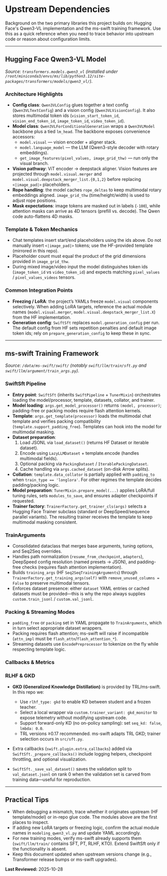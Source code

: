 # Upstream Dependencies

Background on the two primary libraries this project builds on: Hugging Face's Qwen3-VL implementation and the ms-swift training framework. Use this as a quick reference when you need to trace behavior into upstream code or reason about configuration limits.

---

## Hugging Face Qwen3-VL Model

_Source: `transformers.models.qwen3_vl` (installed under `/root/miniconda3/envs/ms/lib/python3.12/site-packages/transformers/models/qwen3_vl/`)._

### Architecture Highlights
- **Config class**: `Qwen3VLConfig` glues together a text config (`Qwen3VLTextConfig`) and a vision config (`Qwen3VLVisionConfig`). It also stores multimodal token ids (`vision_start_token_id`, `vision_end_token_id`, `image_token_id`, `video_token_id`).
- **Model class**: `Qwen3VLForConditionalGeneration` wraps a `Qwen3VLModel` backbone plus a tied `lm_head`. The backbone exposes convenience accessors:
  - `model.visual` — vision encoder + aligner stack.
  - `model.language_model` — the LLM (Qwen3-style decoder with rotary embeddings).
  - `get_image_features(pixel_values, image_grid_thw)` — run only the visual branch.
- **Vision pathway**: ViT encoder → deepstack aligner. Vision features are projected through
  `model.visual.merger` and `model.visual.deepstack_merger_list.{0,1,2}` before replacing `<|image_pad|>` placeholders.
- **Rope handling**: the model caches `rope_deltas` to keep multimodal rotary embeddings aligned. `image_grid_thw` (time/height/width) is used to adjust rope positions.
- **Mask expectations**: image tokens are masked out in labels (`-100`), while attention masks can arrive as 4D tensors (prefill vs. decode). The Qwen code auto-flattens 4D masks.

### Template & Token Mechanics
- Chat templates insert start/end placeholders using the ids above. Do not manually insert `<|image_pad|>` tokens; use the HF-provided template (mirrored in this repo).
- Placeholder count must equal the product of the grid dimensions provided in `image_grid_thw`.
- During mixed image/video input the model distinguishes token ids (`image_token_id` vs `video_token_id`) and expects matching `pixel_values` / `pixel_values_videos` tensors.

### Common Integration Points
- **Freezing / LoRA**: the project’s YAMLs freeze `model.visual` components selectively. When adding LoRA targets, reference the actual module names (`model.visual.merger`, `model.visual.deepstack_merger_list.X`) from the HF implementation.
- **Generation config**: `SwiftSft` replaces `model.generation_config` per run. The default config from HF sets repetition penalties and default image token ids; rely on `prepare_generation_config` to keep these in sync.

---

## ms-swift Training Framework

_Source: `/data/ms-swift/swift/` (notably `swift/llm/train/sft.py` and `swift/llm/argument/train_args.py`)._

### SwiftSft Pipeline
- **Entry point**: `SwiftSft` (inherits `SwiftPipeline` + `TunerMixin`) orchestrates loading the model/processor, template, datasets, collator, and trainer.
- **Model loading**: `args.get_model_processor()` returns `(model, processor)`; padding-free or packing modes require flash attention kernels.
- **Template**: `args.get_template(processor)` loads the multimodal chat template and verifies packing compatibility (`template.support_padding_free`). Templates can hook into the model for multimodal masking.
- **Dataset preparation**:
  1. Load JSONL via `load_dataset()` (returns HF Dataset or iterable dataset).
  2. Encode using `LazyLLMDataset` + template.encode (handles multimodal fields).
  3. Optional packing via `PackingDataset` / `IterablePackingDataset`.
  4. Cache handling via `args.cached_dataset` (on-disk Arrow splits).
- **Collation**: `template.data_collator` is partially applied with `padding_to` when `train_type == 'longlora'`. For other regimes the template decides padding/packing logic.
- **Model preparation**: `TunerMixin.prepare_model(...)` applies LoRA/full tuning rules, sets `modules_to_save`, and ensures adapter checkpoints if requested.
- **Trainer factory**: `TrainerFactory.get_trainer_cls(args)` selects a Hugging Face Trainer subclass (standard or DeepSpeed/sequence parallel variants). The resulting trainer receives the template to keep multimodal masking consistent.

### TrainArguments
- Consolidated dataclass that merges base arguments, tuning options, and Seq2Seq overrides.
- Handles path normalization (`resume_from_checkpoint`, `adapters`), DeepSpeed config resolution (named presets → JSON), and padding-free checks (requires flash attention implementation).
- Builds `training_args` (HF `Seq2SeqTrainingArguments`) through `TrainerFactory.get_training_args(self)` with `remove_unused_columns = False` to preserve multimodal tensors.
- Enforces dataset presence: either `dataset` YAML entries or cached datasets must be provided—this is why the repo always supplies `custom.train_jsonl` / `custom.val_jsonl`.

### Packing & Streaming Modes
- `padding_free` or `packing` set in YAML propagate to `TrainArguments`, which in turn select appropriate dataset wrappers.
- Packing requires flash attention; ms-swift will raise if incompatible (`attn_impl` must be `flash_attn`/`flash_attention_*`).
- Streaming datasets use `EncodePreprocessor` to tokenize on the fly while respecting template logic.

### Callbacks & Metrics
### RLHF & GKD

- **GKD (Generalized Knowledge Distillation)** is provided by TRL/ms-swift. In this repo we:
  - Use `rlhf_type: gkd` to enable KD between student and a frozen teacher.
  - Select a local wrapper via `custom.trainer_variant: gkd_monitor` to expose telemetry without modifying upstream code.
  - Support forward-only KD (no on-policy sampling): set `seq_kd: false`, `lmbda: 0.0`.
  - TRL versions ≥0.17 recommended. ms-swift adapts TRL GKD; trainer selection occurs in `src/sft.py`.

- Extra callbacks (`swift.plugin.extra_callbacks`) added via `SwiftSft._prepare_callbacks()` include logging helpers, checkpoint throttling, and optional visualization.
- `SwiftSft._save_val_dataset()` saves the validation split to `val_dataset.jsonl` on rank 0 when the validation set is carved from training data—useful for reproduction.

---

## Practical Tips
- When debugging a mismatch, trace whether it originates upstream (HF template/model) or in-repo glue code. The modules above are the first places to inspect.
- If adding new LoRA targets or freezing logic, confirm the actual module names in `modeling_qwen3_vl.py` and update YAML accordingly.
- For new training modes, verify ms-swift already supports them (`swift/llm/train/` contains SFT, PT, RLHF, KTO). Extend SwiftSft only if the functionality is absent.
- Keep this document updated when upstream versions change (e.g., Transformer release bumps or ms-swift upgrades).

**Last Reviewed:** 2025-10-28
